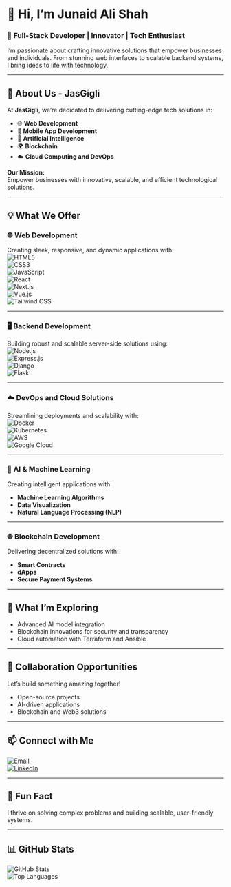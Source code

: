 # 👋 Hi, I’m **Junaid Ali Shah**  
### 🚀 **Full-Stack Developer | Innovator | Tech Enthusiast**  

I’m passionate about crafting innovative solutions that empower businesses and individuals. From stunning web interfaces to scalable backend systems, I bring ideas to life with technology.

---

## 🏢 **About Us - JasGigli**  
At **JasGigli**, we’re dedicated to delivering cutting-edge tech solutions in:  
- 🌐 **Web Development**  
- 📱 **Mobile App Development**  
- 🧠 **Artificial Intelligence**  
- 🌍 **Blockchain**  
- ☁️ **Cloud Computing and DevOps**  

**Our Mission:**  
Empower businesses with innovative, scalable, and efficient technological solutions.  

---

## 💡 **What We Offer**  

### 🌐 **Web Development**  
Creating sleek, responsive, and dynamic applications with:  
![HTML5](https://img.shields.io/badge/-HTML5-E34F26?logo=html5&logoColor=white)  
![CSS3](https://img.shields.io/badge/-CSS3-1572B6?logo=css3&logoColor=white)  
![JavaScript](https://img.shields.io/badge/-JavaScript-F7DF1E?logo=javascript&logoColor=black)  
![React](https://img.shields.io/badge/-React-61DAFB?logo=react&logoColor=black)  
![Next.js](https://img.shields.io/badge/-Next.js-000000?logo=next.js&logoColor=white)  
![Vue.js](https://img.shields.io/badge/-Vue.js-4FC08D?logo=vue.js&logoColor=white)  
![Tailwind CSS](https://img.shields.io/badge/-Tailwind%20CSS-38B2AC?logo=tailwind-css&logoColor=white)  

---

### 🖥️ **Backend Development**  
Building robust and scalable server-side solutions using:  
![Node.js](https://img.shields.io/badge/-Node.js-339933?logo=node.js&logoColor=white)  
![Express.js](https://img.shields.io/badge/-Express.js-000000?logo=express&logoColor=white)  
![Django](https://img.shields.io/badge/-Django-092E20?logo=django&logoColor=white)  
![Flask](https://img.shields.io/badge/-Flask-000000?logo=flask&logoColor=white)  

---

### ☁️ **DevOps and Cloud Solutions**  
Streamlining deployments and scalability with:  
![Docker](https://img.shields.io/badge/-Docker-2496ED?logo=docker&logoColor=white)  
![Kubernetes](https://img.shields.io/badge/-Kubernetes-326CE5?logo=kubernetes&logoColor=white)  
![AWS](https://img.shields.io/badge/-AWS-232F3E?logo=amazon-aws&logoColor=white)  
![Google Cloud](https://img.shields.io/badge/-Google%20Cloud-4285F4?logo=google-cloud&logoColor=white)  

---

### 🧠 **AI & Machine Learning**  
Creating intelligent applications with:  
- **Machine Learning Algorithms**  
- **Data Visualization**  
- **Natural Language Processing (NLP)**  

---

### 🌐 **Blockchain Development**  
Delivering decentralized solutions with:  
- **Smart Contracts**  
- **dApps**  
- **Secure Payment Systems**  

---

## 🌱 **What I’m Exploring**  
- Advanced AI model integration  
- Blockchain innovations for security and transparency  
- Cloud automation with Terraform and Ansible  

---

## 💼 **Collaboration Opportunities**  
Let’s build something amazing together!  
- Open-source projects  
- AI-driven applications  
- Blockchain and Web3 solutions  

---

## 📫 **Connect with Me**  
[![Email](https://img.shields.io/badge/Email-D14836?style=flat&logo=gmail&logoColor=white)](mailto:overview.jjj@gmail.com)  
[![LinkedIn](https://img.shields.io/badge/LinkedIn-0A66C2?style=flat&logo=linkedin&logoColor=white)](https://www.linkedin.com/in/jas-giigli-5a6041274/)  

---

## 🌟 **Fun Fact**  
I thrive on solving complex problems and building scalable, user-friendly systems.  

---

## 📊 **GitHub Stats**  
![GitHub Stats](https://github-readme-stats.vercel.app/api?username=jasgigli&show_icons=true&theme=radical)  
![Top Languages](https://github-readme-stats.vercel.app/api/top-langs/?username=jasgigli&layout=compact&theme=radical)  

